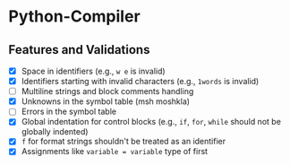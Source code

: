 # Python-Compiler

## Features and Validations

- [x] Space in identifiers (e.g., `w e` is invalid)
- [x] Identifiers starting with invalid characters (e.g., `1words` is invalid)
- [ ] Multiline strings and block comments handling
- [x] Unknowns in the symbol table (msh moshkla)
- [ ] Errors in the symbol table
- [x] Global indentation for control blocks (e.g., `if`, `for`, `while` should not be globally indented)
- [x] `f` for format strings shouldn't be treated as an identifier
- [x] Assignments like `variable = variable` type of first 